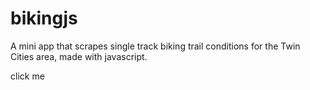 bikingjs
========

A mini app that scrapes single track biking trail conditions for the Twin Cities area, made with javascript.


<div onclick="console.log('hello')">
click me
</div>

<script src="var a = 1;">
Click me
</script>

